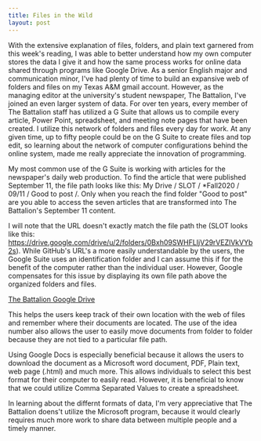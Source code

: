 ```yaml
---
title: Files in the Wild
layout: post
---
```


With the extensive explanation of files, folders, and plain text garnered from this week's reading, I was able to better understand how my own computer stores the data I give it and how the same process works for online data shared through programs like Google Drive. As a senior English major and communication minor, I've had plenty of time to build an expansive web of folders and files on my Texas A&M gmail account. However, as the managing editor at the university's student newspaper, The Battalion, I've joined an even larger system of data. For over ten years, every member of The Battalion staff has utilized a G Suite that allows us to compile every article, Power Point, spreadsheet, and meeting note pages that have been created. I utilize this network of folders and files every day for work. At any given time, up to fifty people could be on the G Suite to create files and top edit, so learning about the network of computer configurations behind the online system, made me really appreciate the innovation of programming.

My most common use of the G Suite is working with articles for the newspaper's daily web production. To find the article that were published September 11, the file path looks like this: My Drive / SLOT / *Fall2020 / 09/11 / Good to post /. Only when you reach the find folder "Good to post" are you able to access the seven articles that are transformed into The Battalion's September 11 content. 

I will note that the URL doesn't exactly match the file path the (SLOT  looks like this: https://drive.google.com/drive/u/2/folders/0Bxh09SWHFLIjV29rVEZlVkVYb2s). While GitHub's URL's a more easily understandable by the users, the Google Suite uses an identification folder and I can assume this if for the benefit of the computer rather than the individual user. However, Google compensates for this issue by displaying its own file path above the organized folders and files. 

[The Battalion Google Drive](https://github.com/Camrynbl/camrynbl.github.io/blob/master/_posts/2020-09-11.png)

This helps the users keep track of their own location with the web of files and remember where their documents are located. The use of the idea number also allows the user to easily move documents from folder to folder because they are not tied to a particular file path.  

Using Google Docs is especially beneficial because it allows the users to download the document as a Microsoft word document, PDF, Plain text, web page (.html) and much more. This allows individuals to select this best format for their computer to easily read. However, it is beneficial to know that we could utilize Comma Separated Values to create a spreadsheet.

In learning about the differnt formats of data, I'm very appreciative that The Battalion doens't utilize the Microsoft program, because it would clearly requires much more work to share data between multiple people and a timely manner. 
